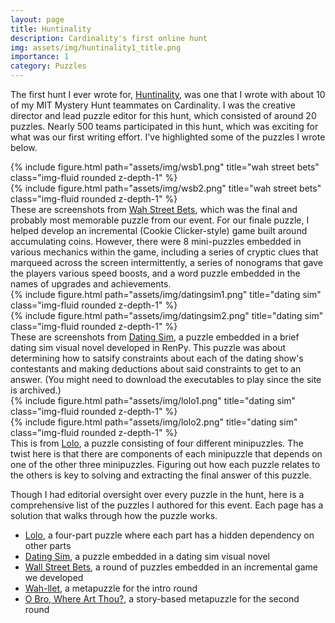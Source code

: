 ```yaml
---
layout: page
title: Huntinality
description: Cardinality's first online hunt
img: assets/img/huntinality1_title.png
importance: 1
category: Puzzles
---
```


The first hunt I ever wrote for, <a href="https://2021.huntinality.com/">Huntinality</a>, was one that I wrote with about 10 of my MIT Mystery Hunt teammates on Cardinality. I was the creative director and lead puzzle editor for this hunt, which consisted of around 20 puzzles. Nearly 500 teams participated in this hunt, which was exciting for what was our first writing effort. I've highlighted some of the puzzles I wrote below.

<div class="row">
    <div class="col-sm mt-3 mt-md-0">
        {% include figure.html path="assets/img/wsb1.png" title="wah street bets" class="img-fluid rounded z-depth-1" %}
    </div>
    <div class="col-sm mt-3 mt-md-0">
        {% include figure.html path="assets/img/wsb2.png" title="wah street bets" class="img-fluid rounded z-depth-1" %}
    </div>
</div>
<div class="caption">
    These are screenshots from <a href="https://2021.huntinality.com/puzzle/wah_street_bets.html">Wah Street Bets</a>, which was the final and probably most memorable puzzle from our event. For our finale puzzle, I helped develop an incremental (Cookie Clicker-style) game built around accumulating coins. However, there were 8 mini-puzzles embedded in various mechanics within the game, including a series of cryptic clues that marqueed across the screen intermittently, a series of nonograms that gave the players various speed boosts, and a word puzzle embedded in the names of upgrades and achievements.
</div>

<div class="row">
    <div class="col-sm mt-3 mt-md-0">
        {% include figure.html path="assets/img/datingsim1.png" title="dating sim" class="img-fluid rounded z-depth-1" %}
    </div>
    <div class="col-sm mt-3 mt-md-0">
        {% include figure.html path="assets/img/datingsim2.png" title="dating sim" class="img-fluid rounded z-depth-1" %}
    </div>
</div>
<div class="caption">
    These are screenshots from <a href="https://2021.huntinality.com/puzzle/thedatingsim.html">Dating Sim</a>, a puzzle embedded in a brief dating sim visual novel developed in RenPy. This puzzle was about determining how to satsify constraints about each of the dating show's contestants and making deductions about said constraints to get to an answer. (You might need to download the executables to play since the site is archived.)
</div>

<div class="row">
    <div class="col-sm mt-3 mt-md-0">
        {% include figure.html path="assets/img/lolo1.png" title="dating sim" class="img-fluid rounded z-depth-1" %}
    </div>
    <div class="col-sm mt-3 mt-md-0">
        {% include figure.html path="assets/img/lolo2.png" title="dating sim" class="img-fluid rounded z-depth-1" %}
    </div>
</div>
<div class="caption">
    This is from <a href="https://2021.huntinality.com/puzzle/lolo.html">Lolo</a>, a puzzle consisting of four different minipuzzles. The twist here is that there are components of each minipuzzle that depends on one of the other three minipuzzles. Figuring out how each puzzle relates to the others is key to solving and extracting the final answer of this puzzle.
</div>

Though I had editorial oversight over every puzzle in the hunt, here is a comprehensive list of the puzzles I authored for this event. Each page has a solution that walks through how the puzzle works.

<ul>
    <li><a href="https://2021.huntinality.com/puzzle/lolo.html">Lolo</a>, a four-part puzzle where each part has a hidden dependency on other parts</li>
    <li><a href="https://2021.huntinality.com/puzzle/thedatingsim.html">Dating Sim</a>, a puzzle embedded in a dating sim visual novel</li>
    <li><a href="https://2021.huntinality.com/puzzle/wah_street_bets.html">Wall Street Bets</a>, a round of puzzles embedded in an incremental game we developed</li>
    <li><a href="https://2021.huntinality.com/puzzle/wahllet.html">Wah-llet</a>, a metapuzzle for the intro round</li>
    <li><a href="https://2021.huntinality.com/puzzle/obro.html">O Bro, Where Art Thou?</a>, a story-based metapuzzle for the second round</li>
</ul>
